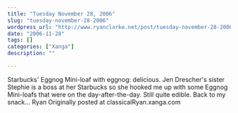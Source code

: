 ```yaml
---
title: "Tuesday November 28, 2006"
slug: "tuesday-november-28-2006"
wordpress_url: "http://www.ryanclarke.net/post/tuesday-november-28-2006/"
date: "2006-11-28"
tags: []
categories: ["Xanga"]
description: ""

---
```


Starbucks' Eggnog Mini-loaf with eggnog: delicious. Jen Drescher's sister Stephie is a boss at her Starbucks so she hooked me up with some Eggnog Mini-loafs that were on the day-after-the-day. Still quite edible.
Back to my snack...
Ryan
Originally posted at classicalRyan.xanga.com
